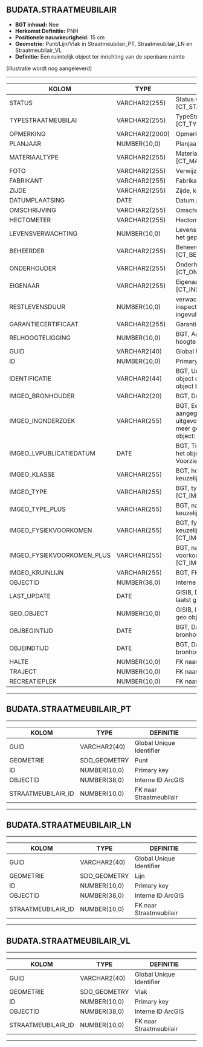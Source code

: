 ﻿## BUDATA.STRAATMEUBILAIR


* __BGT inhoud:__ Nee
* __Herkomst Definitie:__ PNH
* __Positionele nauwkeurigheid:__ 15 cm
* __Geometrie:__ Punt/Lijn/Vlak in Straatmeubilair_PT, Straatmeubilair_LN en Straatmeubilair_VL
* __Definitie:__ Een ruimtelijk object ter inrichting van de openbare ruimte

[illustratie wordt nog aangeleverd]

***

|KOLOM                               |TYPE              |DEFINITIE|
|------                              |----              |-----    |
|STATUS                              |VARCHAR2(255)     |Status van de gegevens, keuzelijst [CT_STATUS]|
|TYPESTRAATMEUBILAI                  |VARCHAR2(255)     |TypeStraat meubilair, keuzelijst [CT_TYPE_STRAATMEUBILAIR]|
|OPMERKING                           |VARCHAR2(2000)    |Opmerking|
|PLANJAAR                            |NUMBER(10,0)      |Planjaar TODO|
|MATERIAALTYPE                       |VARCHAR2(255)     |Materiaalkeuze, keuzelijst [CT_MATERIAALTYPE]|
|FOTO                                |VARCHAR2(255)     |Verwijzing naar een Foto|
|FABRIKANT                           |VARCHAR2(255)     |Fabrikant|
|ZIJDE                               |VARCHAR2(255)     |Zijde, keuzelijst [CT_ZIJDE]|
|DATUMPLAATSING                      |DATE              |Datum plaatsing|
|OMSCHRIJVING                        |VARCHAR2(255)     |Omschrijving|
|HECTOMETER                          |VARCHAR2(255)     |Hectometrering|
|LEVENSVERWACHTING                   |NUMBER(10,0)      |Levensverwachting van het bord toen het geplaatst werd(jaren) TODO|
|BEHEERDER                           |VARCHAR2(255)     |Beheerder van het object, keuzelijst [CT_BEHEERDER]|
|ONDERHOUDER                         |VARCHAR2(255)     |Onderhouder van het object, keuzelijst [CT_ONDERHOUDER]|
|EIGENAAR                            |VARCHAR2(255)     |Eigenaar van het object, keuzelijst [CT_INSTANTIE]|
|RESTLEVENSDUUR                      |NUMBER(10,0)      |verwachte restlevensduur vanaf moment inspect (waar wordt inspectiedatum ingevuld?) TODO|
|GARANTIECERTIFICAAT                 |VARCHAR2(255)     |Garantie certificaat aanwezig|
|RELHOOGTELIGGING                    |NUMBER(10,0)      |BGT, Aanduiding voor de relatieve hoogte van het object|
|GUID                                |VARCHAR2(40)      |Global Unique Identifier|
|ID                                  |NUMBER(10,0)      |Primary Key|
|IDENTIFICATIE                       |VARCHAR2(44)      |BGT, Uniek identificatienummer voor het object dat onveranderlijk is zolang het object bestaat|
|IMGEO_BRONHOUDER                    |VARCHAR2(20)      |BGT, De bronhoudercode van het object|
|IMGEO_INONDERZOEK                         |VARCHAR(255)           |BGT, Een aanduiding waarmee wordt aangegeven dat een onderzoek wordt uitgevoerd naar de juistheid van een of meer gegevens van het betreffende object: Ja/Nee [CT_JA_NEE] |
|IMGEO_LVPUBLICATIEDATUM             |DATE              |BGT, Tijdstip waarop deze instantie van het object is opgenomen in de Landelijke Voorziening|
|IMGEO_KLASSE                        |VARCHAR(255)      |BGT, hoofdclassificatie van het object, keuzelijst [CT_IMGEO_KLASSE]|
|IMGEO_TYPE                          |VARCHAR(255)      |BGT, typering van het object, keuzelijst [CT_IMGEO_TYPE] |
|IMGEO_TYPE_PLUS                     |VARCHAR(255)      |BGT, nadere typering van het object, keuzelijst [CT_IMGEO_TYPE_PLUS]|
|IMGEO_FYSIEKVOORKOMEN               |VARCHAR(255)      |BGT, fysieke voorkomen van het object, keuzelijst [CT_IMGEO_FYSIEKVOORKOMEN]|
|IMGEO_FYSIEKVOORKOMEN_PLUS          |VARCHAR(255)      |BGT, nadere typering van het fysieke voorkomen van het object, keuzelijst [CT_IMGEO_FYSIEKVOORKOMEN_PLUS]|
|IMGEO_KRUINLIJN                     |VARCHAR(255)       |BGT, FK naar kruinlijn|
|OBJECTID                            |NUMBER(38,0)      |Interne ID ArcGIS|
|LAST_UPDATE                         |DATE              |GISIB, Datum waarop het object voor het laatst gewijzigd is in GISIB|
|GEO_OBJECT                          |NUMBER(10,0)      |GISIB, Interne ID van gekoppeld Gisib geo object|
|OBJBEGINTIJD                        |DATE              |BGT, Datum waarop het object bij de bronhouder is ontstaan|
|OBJEINDTIJD                         |DATE              |BGT, Datum waarop het object bij de bronhouder niet meer geldig is|
|HALTE                               |NUMBER(10,0)      |FK naar Halte
|TRAJECT                             |NUMBER(10,0)      |FK naar Traject|
|RECREATIEPLEK                       |NUMBER(10,0)      |FK naar Recreatieplek|


***

## BUDATA.STRAATMEUBILAIR_PT

***

|KOLOM                               |TYPE              |DEFINITIE|
|------                              |----              |-----    |
|GUID                                |VARCHAR2(40)      |Global Unique Identifier|
|GEOMETRIE                           |SDO_GEOMETRY      |Punt|
|ID                                 |NUMBER(10,0)      |Primary key|
|OBJECTID                            |NUMBER(38,0)   |Interne ID ArcGIS|
|STRAATMEUBILAIR_ID                    |NUMBER(10,0)    |FK naar Straatmeubilair|


***

## BUDATA.STRAATMEUBILAIR_LN

***

|KOLOM                               |TYPE              |DEFINITIE|
|------                              |----              |-----    |
|GUID                                |VARCHAR2(40)      |Global Unique Identifier|
|GEOMETRIE                           |SDO_GEOMETRY      |Lijn|
|ID                                 |NUMBER(10,0)      |Primary key|
|OBJECTID                            |NUMBER(38,0)   |Interne ID ArcGIS|
|STRAATMEUBILAIR_ID                    |NUMBER(10,0)    |FK naar Straatmeubilair|


***

## BUDATA.STRAATMEUBILAIR_VL

***

|KOLOM                               |TYPE              |DEFINITIE|
|------                              |----              |-----    |
|GUID                                |VARCHAR2(40)      |Global Unique Identifier|
|GEOMETRIE                           |SDO_GEOMETRY      |Vlak|
|ID                                 |NUMBER(10,0)      |Primary key|
|OBJECTID                            |NUMBER(38,0)   |Interne ID ArcGIS|
|STRAATMEUBILAIR_ID                    |NUMBER(10,0)    |FK naar Straatmeubilair|


***

